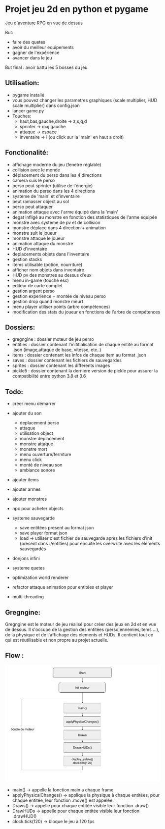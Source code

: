 # Projet jeu 2d en python et pygame
Jeu d'aventure RPG en vue de dessus 

But:
 - faire des quetes 
 - avoir du meilleur equipements
 - gagner de l'expérience
 - avancer dans le jeu

But final : avoir battu les 5 bosses du jeu

## Utilisation:
 - pygame installé 
 - vous pouvez changer les parametres graphiques (scale multiplier, HUD scale multiplier) dans config.json
 - lancer game.py
 - Touches:
    - haut,bas,gauche,droite -> z,s,q,d
    - sprinter -> maj gauche
    - attaque -> espace
    - inventaire -> i (ou click sur la 'main' en haut a droit)

## Fonctionalité:
 - affichage moderne du jeu (fenetre réglable)
 - collision avec le monde
 - déplacement du perso dans les 4 directions
 - camera suis le perso
 - perso peut sprinter (utilise de l'énergie)
 - animation du perso dans les 4 directions
 - systeme de 'main' et d'inventaire 
 - peut ramasser object au sol
 - perso peut attaquer
 - animation attaque avec l'arme équipé dans la 'main'
 - degat infligé au monstre en fonction des statistiques de l'arme equipée
 - monstre avec systeme de pv et de collision
 - monstre déplace dans 4 direction + animation
 - monstre suit le joueur
 - monstre attaque le joueur
 - animation attaque du monstre
 - HUD d'inventaire
 - deplacements objets dans l'inventaire
 - gestion stacks
 - items utilisable (potion, nourriture)
 - afficher nom objets dans inventaire
 - HUD pv des monstres au dessus d'eux
 - menu in-game (touche esc)
 - editeur de carte complet
 - gestion argent perso
 - gestion experience + montée de niveau perso
 - gestion drop quand monstre meurt
 - menu player utiliser points (arbre compétences)
 - modification des stats du joueur en fonctions de l'arbre de compétences

## Dossiers:
 - gregngine : dossier moteur de jeu perso
 - entities : dossier contenant l'inititialisation de chaque entité au format .json (image,attaque de base, vitesse, etc..)
 - items : dossier contenant les infos de chaque item au format .json
 - saves : dossier contenant les fichiers de sauvegardes
 - sprites : dossier contenant les differents images 
 - pickle5 : dossier contenant la derniere version de pickle pour assurer la compatibilité entre python 3.8 et 3.6

## Todo:
 - créer menu démarrer 
 - ajouter du son
    - deplacement perso
    - attaque
    - utilisation object
    - monstre deplacement 
    - monstre attaque
    - monstre mort
    - menu ouverture/fermture
    - menu click
    - monté de niveau son
    - ambiance sonore
    
 - ajouter items 
 - ajouter armes
 - ajouter monstres
 - npc pour acheter objects
 - systeme sauvegarde
    - save entitées present au format json 
    - save player format json
    - load -> utiliser c'est fichier de sauvegarde apres les fichiers d'init (present dans ./entities) pour ensuite les overwrite avec les éléments sauvegardés

 - donjons infini
 - systeme quetes


 - optimization world renderer
 - refactor attaque animation pour entitées et player
 - multi-threading

## Gregngine:
Gregngine est le moteur de jeu réalisé pour créer des jeux en 2d et en vue de dessus.
Il s'occupe de la gestion des entitées (perso,ennemies,items ...), de la physique et de l'affichage des elements et HUDs.
Il contient tout ce qui est réutilisable et non propre au projet actuelle.

## Flow :

![alt text](readme/graph.png "graph")

- main() -> appelle la fonction main a chaque frame
- applyPhysicalChanges() -> applique la physique à chaque entitées, pour chaque entitée, leur fonction .move() est appelée
- Draws() -> appelle pour chaque entitée visible leur fonction .draw()
- DrawHUDs -> appelle pour chaque entitée visible leur fonction .drawHUD()
- clock.tick(120) -> bloque le jeu à 120 fps
